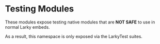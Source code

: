 # Testing Modules 

These modules expose testing native modules that are **NOT SAFE** to use in normal Larky embeds. 

As a result, this namespace is only exposed via the LarkyTest suites.  